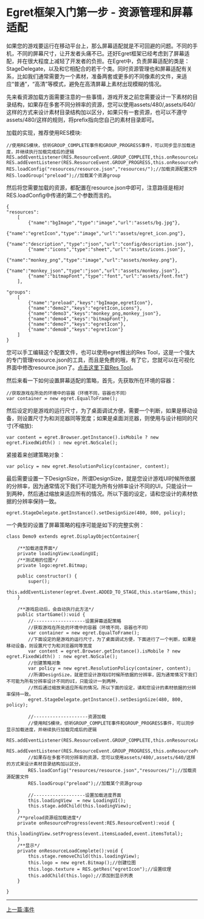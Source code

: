 Egret框架入门第一步 - 资源管理和屏幕适配
===============

如果您的游戏要运行在移动平台上，那么屏幕适配就是不可回避的问题。不同的手机，不同的屏幕尺寸，让开发者头痛不已。还好Egret框架已经考虑到了屏幕适配，并在很大程度上减轻了开发者的负担。在Egret中，负责屏幕适配的类是：StageDelegate，以及和它相配合的若干个类。同时资源管理也和屏幕适配有关系，比如我们通常需要为一个素材，准备两套或更多的不同像素的文件，来适应“普通”，“高清”等模式，避免在高清屏幕上素材出现模糊的情况。

先来看资源加载方面需要注意的一些事情，游戏开发之前您需要设计一下素材的目录结构，如果存在多套不同分辨率的资源，您可以使用assets/480/,assets/640/这样的方式来设计素材目录结构加以区分，如果只有一套资源，也可以不遵守assets/480/这样的规则，将prefix指向您自己的素材目录即可。

加载的实现，推荐使用RES模块:

```
//使用RES模块，侦听GROUP_COMPLETE事件和GROUP_PROGRESS事件，可以同步显示加载进度，并继续执行加载完成后的逻辑
RES.addEventListener(RES.ResourceEvent.GROUP_COMPLETE,this.onResourceLoadComplete,this);
RES.addEventListener(RES.ResourceEvent.GROUP_PROGRESS,this.onResourceProgress,this);
RES.loadConfig("resources/resource.json","resources/");//加载资源配置文件
RES.loadGroup("preload");//加载某个资源group
```

然后将您需要加载的资源，都配置在resource.json中即可，注意路径是相对RES.loadConfig中传递的第二个参数而言的。
```
{
"resources":
    [
        {"name":"bgImage","type":"image","url":"assets/bg.jpg"},
        {"name":"egretIcon","type":"image","url":"assets/egret_icon.png"},
        {"name":"description","type":"json","url":"config/description.json"},
        {"name":"icons","type":"sheet","url":"assets/icons.json"},
        {"name":"monkey_png","type":"image","url":"assets/monkey.png"},
        {"name":"monkey_json","type":"json","url":"assets/monkey.json"},
        {"name":"bitmapFont","type":"font","url":"assets/font.fnt"}
    ],

"groups":
    [
        {"name":"preload","keys":"bgImage,egretIcon"},
        {"name":"demo2","keys":"egretIcon,icons"},
        {"name":"demo3","keys":"monkey_png,monkey_json"},
        {"name":"demo4","keys":"bitmapFont"},
        {"name":"demo7","keys":"egretIcon"},
        {"name":"demo8","keys":"egretIcon"}
    ]
}
```

您可以手工编辑这个配置文件，也可以使用egret推出的Res Tool，这是一个强大的专门管理resource.json的工具，而且是免费的哦，有了它，您就可以在可视化界面中修改resource.json了。[点击这里下载Res Tool](http://www.egret-labs.org/download/restool-download.html)。

然后来看一下如何设置屏幕适配的策略，首先，先获取所在环境的容器：

```
//获取游戏在所处的环境中的容器（环境不同，容器也不同）
var container = new egret.EqualToFrame();
```

然后设定的是游戏的运行尺寸，为了桌面调试方便，需要一个判断，如果是移动设备，则设置尺寸为和浏览器同等宽度；如果是桌面浏览器，则使用与设计相同的尺寸(不缩放):

```
var content = egret.Browser.getInstance().isMobile ? new egret.FixedWidth() : new egret.NoScale();
```

紧接着来创建策略对象：

```
var policy = new egret.ResolutionPolicy(container, content);
```

最后需要设置一下DesignSize，所谓DesignSize，就是您设计游戏UI时候所依据的分辨率，因为通常情况下我们不可能为所有分辨率设计不同的UI，只能设计一到两种，然后通过缩放来适应所有的情况。所以下面的设定，请和您设计的素材依据的分辨率保持一致。

```
egret.StageDelegate.getInstance().setDesignSize(480, 800, policy);
```

一个典型的设置了屏幕策略的程序可能是如下的完整实例：

```
class Demo9 extends egret.DisplayObjectContainer{

    /**加载进度界面*/
    private loadingView:LoadingUI;
    /**测试用的位图*/
    private logo:egret.Bitmap;

    public constructor() {
        super();
        this.addEventListener(egret.Event.ADDED_TO_STAGE,this.startGame,this);
    }

    /**游戏启动后，会自动执行此方法*/
    public startGame():void {
        //-------------------设置屏幕适配策略
        //获取游戏在所处的环境中的容器（环境不同，容器也不同）
        var container = new egret.EqualToFrame();
        //下面设定的是游戏的运行尺寸，为了桌面调试方便，下面进行了一个判断，如果是移动设备，则设置尺寸为和浏览器同等宽度
        var content = egret.Browser.getInstance().isMobile ? new egret.FixedWidth() : new egret.NoScale();
        //创建策略对象
        var policy = new egret.ResolutionPolicy(container, content);
        //所谓DesignSize，就是您设计游戏UI时候所依据的分辨率，因为通常情况下我们不可能为所有分辨率设计不同的UI，只能设计一到两种，
        //然后通过缩放来适应所有的情况。所以下面的设定，请和您设计的素材依据的分辨率保持一致。
        egret.StageDelegate.getInstance().setDesignSize(480, 800, policy);

        //--------------------资源加载
        //使用RES模块，侦听GROUP_COMPLETE事件和GROUP_PROGRESS事件，可以同步显示加载进度，并继续执行加载完成后的逻辑
        RES.addEventListener(RES.ResourceEvent.GROUP_COMPLETE,this.onResourceLoadComplete,this);
        RES.addEventListener(RES.ResourceEvent.GROUP_PROGRESS,this.onResourceProgress,this);
        //如果存在多套不同分辨率的资源，您可以使用assets/480/,assets/640/这样的方式来设计素材目录结构加以区分，
        RES.loadConfig("resources/resource.json","resources/");//加载资源配置文件
        RES.loadGroup("preload");//加载某个资源group

        //-------------------设置加载进度界面
        this.loadingView  = new LoadingUI();
        this.stage.addChild(this.loadingView);
    }
    /**preload资源组加载进度*/
    private onResourceProgress(event:RES.ResourceEvent):void {
        this.loadingView.setProgress(event.itemsLoaded,event.itemsTotal);
    }
    /**显示*/
    private onResourceLoadComplete():void {
        this.stage.removeChild(this.loadingView);
        this.logo = new egret.Bitmap();//创建位图
        this.logo.texture = RES.getRes("egretIcon");//设置纹理
        this.addChild(this.logo);//添加到显示列表
    }

}
```

- - -

[上一篇:事件](https://github.com/NeoGuo/html5-documents/blob/master/egret/08-event.md)
